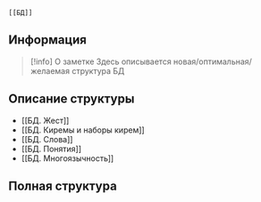 	[[БД]]

## Информация
> [!info] О заметке 
> Здесь описывается новая/оптимальная/желаемая структура БД
## Описание структуры
- [[БД. Жест]]
- [[БД. Киремы и наборы кирем]]
- [[БД. Слова]]
- [[БД. Понятия]]
- [[БД. Многоязычность]]

## Полная структура
